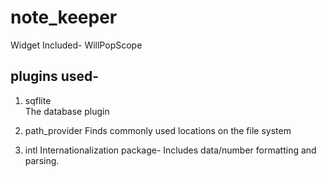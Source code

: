# note_keeper

Widget Included- WillPopScope

## plugins used-

1. sqflite  
   The database plugin
1. path_provider
   Finds commonly used locations on the file system

1. intl
   Internationalization package- Includes data/number formatting and parsing.
